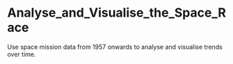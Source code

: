 # Analyse_and_Visualise_the_Space_Race
Use space mission data from 1957 onwards to analyse and visualise trends over time.
